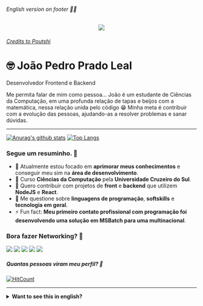 ###### English version on footer 👨‍🏫

<p align="center">
<img src="https://i.pinimg.com/originals/ae/99/59/ae9959dae8477e8c7eaef6b7d4201bf5.gif" align="center"/>
</p>

###### [Credits to Poutshi](https://www.pinterest.co.uk/poutshi/)

# 🤓 João Pedro Prado Leal

Desenvolvedor Frontend e Backend

Me permita falar de mim como pessoa... João é um estudante de Ciências da Computação, em uma profunda relação de tapas e beijos com a matemática, nessa relação unida pelo código 😁 Minha meta é contribuir com a evolução das pessoas, ajudando-as a resolver problemas e sanar dúvidas.

---

[![Anurag's github stats](https://github-readme-stats.vercel.app/api?username=jppradoleal&show_icons=true&theme=dracula&custom_title=Joao%20Prado)](https://github.com/anuraghazra/github-readme-stats) [![Top Langs](https://github-readme-stats.vercel.app/api/top-langs/?username=jppradoleal&theme=dracula&layout=compact&custom_title=Minhas%20linguagens%20mais%20utilizadas)](https://github.com/anuraghazra/github-readme-stats)

### Segue um resuminho. 📃

- 🔭 Atualmente estou focado em **aprimorar meus conhecimentos** e conseguir meu sim na **área de desenvolvimento**.
- 🌱 Curso **Ciências da Computação** pela **Universidade Cruzeiro do Sul**.
- 👯 Quero contribuir com projetos de **front** e **backend** que utilizem **NodeJS** e **React**.
- 💬 Me questione sobre **linguagens de programação**, **softskills** e **tecnologia em geral**.
- ⚡ Fun fact: **Meu primeiro contato profissional com programação foi desenvolvendo uma solução em MSBatch para uma multinacional**.

### Bora fazer Networking? 🚀

![](https://img.shields.io/badge/Discord-ImMurderer%230582-ae00e8)
[![](https://img.shields.io/badge/Twitter-%2Fimmurdererr1-informational)](https://twitter.com/immurdererr1)
[![](https://img.shields.io/badge/DevTo-Leia%20meus%20Artigos-yellow)](https://dev.to/immurderer)
![](https://img.shields.io/badge/Telegram-JoaoPPrado-success)
[![](https://img.shields.io/badge/Linkedin-Vamos%20nos%20conectar-add8e6)](https://www.linkedin.com/in/joao-pedro-prado-36532494/)

##### Quantas pessoas viram meu perfil? 👀
[![HitCount](http://hits.dwyl.com/jppradoleal/jppradoleal.svg)](http://hits.dwyl.com/jppradoleal/jppradoleal)

---

<details id="english">
  <summary><strong>Want to see this in english?</strong></summary>
  
  # 🤓 João Pedro Prado Leal

  Front and Backend Developer

  Nice to meet you, you've already seen my name and profession up there ✌ So, let me speak about me as a person... Joao is a Computer Science Undergraduate, in a deep conflictuous relationship with maths 😁 My goal is to help other people with their evolution, helping them resolve problems and fullfill their doubts.

  ---

  ### There is a little resumé. 📃

  - 🔭 Currently focused on **improve my knowledge** and get my "yes" on **IT**.
  - 🌱 Undergraduate **Computer Science** student by **Universidade Cruzeiro do Sul**.
  - 👯 I want to contribute on **front** and **backend** projects that uses **NodeJS** and **React**.
  - 💬 Ask me about **programming languages**, **softskills** and **technology**.
  - ⚡ Fun fact: **My first professional contact with programming was developing a solution on MSBatch for a multinational company**.

  ### Lets do some Networking? 🚀

  ![](https://img.shields.io/badge/Discord-ImMurderer%230582-ae00e8)
  [![](https://img.shields.io/badge/Twitter-%2Fimmurdererr1-informational)](https://twitter.com/immurdererr1)
  [![](https://img.shields.io/badge/DevTo-Read%20my%20Posts-yellow)](https://dev.to/immurderer)
  ![](https://img.shields.io/badge/Telegram-JoaoPPrado-success)
  [![](https://img.shields.io/badge/Linkedin-Lets%20be%20friends-add8e6)](https://www.linkedin.com/in/joao-pedro-prado-36532494/)

  ##### How many people have seen this profile? 👀
  [![HitCount](http://hits.dwyl.com/jppradoleal/jppradoleal.svg)](http://hits.dwyl.com/jppradoleal/jppradoleal)
</details>
